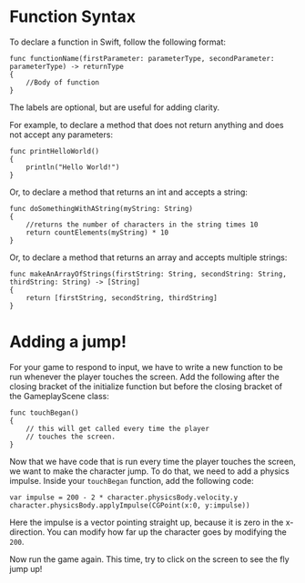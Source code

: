 Function Syntax
=============

To declare a function in Swift, follow the following format:

	func functionName(firstParameter: parameterType, secondParameter: parameterType) -> returnType 
	{
		//Body of function	}

The labels are optional, but are useful for adding clarity. 

For example, to declare a method that does not return anything and does not accept any parameters:

	func printHelloWorld()
	{
		println("Hello World!")	}

Or, to declare a method that returns an int and accepts a string:

	func doSomethingWithAString(myString: String)
	{
		//returns the number of characters in the string times 10
		return countElements(myString) * 10	}

Or, to declare a method that returns an array and accepts multiple strings:

	func makeAnArrayOfStrings(firstString: String, secondString: String, thirdString: String) -> [String]
	{
		return [firstString, secondString, thirdString]	}

Adding a jump!
=======================

For your game to respond to input, we have to write a new function to be run whenever
the player touches the screen. Add the following after the closing bracket of the initialize function
but before the closing bracket of the GameplayScene class:

	func touchBegan()
	{
		// this will get called every time the player
		// touches the screen.	}

Now that we have code that is run every time the player touches the screen, we want to make
the character jump. To do that, we need to add a physics impulse. Inside your ```touchBegan```
function, add the following code:

	var impulse = 200 - 2 * character.physicsBody.velocity.y
	character.physicsBody.applyImpulse(CGPoint(x:0, y:impulse))

Here the impulse is a vector pointing straight up, because it is zero in the x-direction. You can modify how far up the character
goes by modifying the ```200```.

Now run the game again. This time, try to click on the screen to see the fly jump up!

